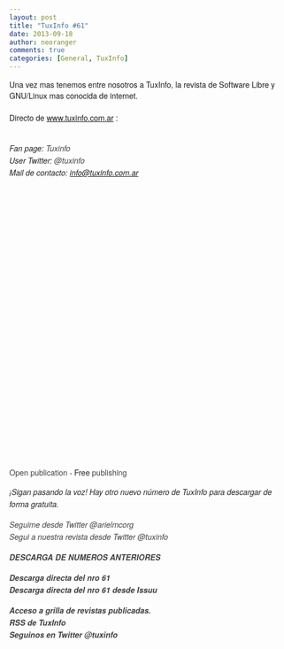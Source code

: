 ```yaml
---
layout: post
title: "TuxInfo #61"
date: 2013-09-18
author: neoranger
comments: true
categories: [General, TuxInfo]
---
```

<span style="font-family:Helvetica Neue, Arial, Helvetica, sans-serif;">Una vez mas tenemos entre nosotros a TuxInfo, la revista de Software Libre y GNU/Linux mas conocida de internet.</span><br /><span style="font-family:Helvetica Neue, Arial, Helvetica, sans-serif;"><br /></span><span style="font-family:Helvetica Neue, Arial, Helvetica, sans-serif;">Directo de <a href="http://www.tuxinfo.com.ar/">www.tuxinfo.com.ar</a> :</span><br /><span style="font-family:Helvetica Neue, Arial, Helvetica, sans-serif;"><br /></span><div style="color:#222222;line-height:22px;margin-bottom:15px;padding:0;"><span style="background-color:white;"><span style="font-family:Helvetica Neue, Arial, Helvetica, sans-serif;"><em>Fan page: <a href="https://www.facebook.com/tuxinfo" style="color:#404040;text-decoration:none;" target="_blank">Tuxinfo</a></em><br /><em>User Twitter: <a href="http://www.twitter.com/tuxinfo" style="color:#404040;text-decoration:none;" target="_blank">@tuxinfo </a></em><br /><em>Mail de contacto:<a href="mailto:info@tuxinfo.com.ar" style="color:#404040;text-decoration:none;" target="_blank"> info@tuxinfo.com.ar</a></em></span></span></div><div class="issuuembed issuu-isrendered" style="color:#222222;height:525px;line-height:22px;width:525px;"><div style="height:525px;width:525px;"><div style="font-family:Arial, Helvetica, Georgia, sans-serif;font-size:14px;height:calc(100% - 18px);"></div><div style="height:18px;"><span style="background-color:white;height:auto;line-height:18px;margin:0;padding:0;width:auto;"><span style="font-family:Helvetica Neue, Arial, Helvetica, sans-serif;"><a href="http://issuu.com/arielm.corgatelli/docs/tuxinfo61" style="color:#404040;text-decoration:none;" target="_blank">Open publication</a> - Free <a href="http://issuu.com/" style="color:#404040;text-decoration:none;" target="_blank">publishing</a></span></span></div></div></div><div style="color:#222222;line-height:22px;margin-bottom:15px;padding:0;"></div><div style="color:#222222;line-height:22px;margin-bottom:15px;padding:0;"><em style="background-color:white;"><span style="font-family:Helvetica Neue, Arial, Helvetica, sans-serif;">¡Sigan pasando la voz! Hay otro nuevo número de TuxInfo para descargar de forma gratuita.</span></em></div><div id="stcpDiv" style="color:#222222;line-height:22px;"><div style="margin-bottom:15px;padding:0;"><span style="background-color:white;"><span style="font-family:Helvetica Neue, Arial, Helvetica, sans-serif;"><em><a href="http://www.twitter.com/arielmcorg" style="color:#404040;text-decoration:none;" target="_blank">Seguime desde Twitter @arielmcorg</a></em><br /><em><a href="http://www.twitter.com/tuxinfo" style="color:#404040;text-decoration:none;" target="_blank">Segui a nuestra revista desde Twitter @tuxinfo</a></em></span></span></div><div style="margin-bottom:15px;padding:0;"><a href="http://infosertec.loquefaltaba.com/" style="color:#404040;text-decoration:none;" target="_blank"><strong><em style="background-color:white;"><span style="font-family:Helvetica Neue, Arial, Helvetica, sans-serif;">DESCARGA DE NUMEROS ANTERIORES</span></em></strong></a></div><div style="margin-bottom:15px;padding:0;"><span style="background-color:white;"><span style="font-family:Helvetica Neue, Arial, Helvetica, sans-serif;"><a href="http://goo.gl/W3Ktj9" style="color:#404040;text-decoration:none;" target="_blank"><strong><em>Descarga directa del nro 61</em></strong></a><br /><a href="http://issuu.com/arielm.corgatelli/docs/tuxinfo61" style="color:#404040;text-decoration:none;" target="_blank"><strong><em>Descarga directa del nro 61 desde Issuu</em></strong></a></span></span></div><div style="margin-bottom:15px;padding:0;"><strong style="background-color:white;"><span style="font-family:Helvetica Neue, Arial, Helvetica, sans-serif;"><em><a href="http://infosertec.loquefaltaba.com/" style="color:#404040;text-decoration:none;" target="_blank">Acceso a grilla de revistas publicadas.</a><br /><a href="http://www.tuxinfo.com.ar/?feed=rss2" style="color:#404040;text-decoration:none;" target="_blank">RSS de TuxInfo</a></em><em><br /><a href="http://www.twitter.com/tuxinfo" style="color:#404040;text-decoration:none;" target="_blank">Seguinos en Twitter @tuxinfo</a></em></span></strong></div></div><br />
